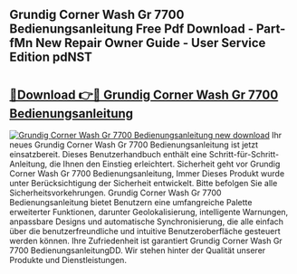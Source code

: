 ## Grundig Corner Wash Gr 7700 Bedienungsanleitung Free Pdf Download - Part-fMn New Repair Owner Guide - User Service Edition pdNST

# <h2><a href="http://df48g8.blite.top/?on=Grundig+Corner+Wash+Gr+7700+Bedienungsanleitung">🔗Download 👉🔴 Grundig Corner Wash Gr 7700 Bedienungsanleitung</a></h2>

[![Grundig Corner Wash Gr 7700 Bedienungsanleitung new download](https://i.imgur.com/lujVjoI.png)](http://df48g8.blite.top/?on=Grundig+Corner+Wash+Gr+7700+Bedienungsanleitung)
Ihr neues Grundig Corner Wash Gr 7700 Bedienungsanleitung ist jetzt einsatzbereit. Dieses Benutzerhandbuch enthält eine Schritt-für-Schritt-Anleitung, die Ihnen den Einstieg erleichtert. Sicherheit geht vor Grundig Corner Wash Gr 7700 Bedienungsanleitung, Immer Dieses Produkt wurde unter Berücksichtigung der Sicherheit entwickelt. Bitte befolgen Sie alle Sicherheitsvorkehrungen. Grundig Corner Wash Gr 7700 Bedienungsanleitung bietet Benutzern eine umfangreiche Palette erweiterter Funktionen, darunter Geolokalisierung, intelligente Warnungen, anpassbare Designs und automatische Synchronisierung, die alle einfach über die benutzerfreundliche und intuitive Benutzeroberfläche gesteuert werden können. Ihre Zufriedenheit ist garantiert Grundig Corner Wash Gr 7700 BedienungsanleitungDD. Wir stehen hinter der Qualität unserer Produkte und Dienstleistungen.
